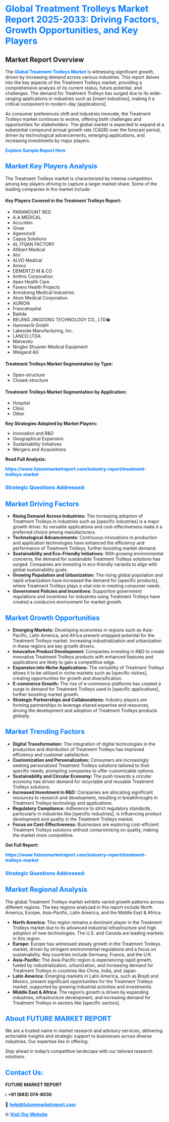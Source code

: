 <h1 style="color: #007BFF;">Global Treatment Trolleys Market Report 2025-2033: Driving Factors, Growth Opportunities, and Key Players</h1>

<section id="overview">
<h2>Market Report Overview</h2>
<p>The <a href="https://www.futuremarketreport.com/industry-report/treatment-trolleys-market" style="color: #007BFF; text-decoration: none;"><strong>Global Treatment Trolleys Market</strong></a> is witnessing significant growth, driven by increasing demand across various industries. This report delves into the key aspects of the Treatment Trolleys market, providing a comprehensive analysis of its current status, future potential, and challenges. The demand for Treatment Trolleys has surged due to its wide-ranging applications in industries such as [insert industries], making it a critical component in modern-day [applications].</p>
<p>As consumer preferences shift and industries innovate, the Treatment Trolleys market continues to evolve, offering both challenges and opportunities for stakeholders. The global market is expected to expand at a substantial compound annual growth rate (CAGR) over the forecast period, driven by technological advancements, emerging applications, and increasing investments by major players.</p>
</section>

<section id="overview">
<p><a href="https://www.futuremarketreport.com/request-sample/reportId=101617" style="color: #007BFF; text-decoration: none;"><strong>Explore Sample Report Here</strong></a></p>
</section>

<section id="key-players">
<h2 style="color: #007BFF;">Market Key Players Analysis</h2>
<p>The Treatment Trolleys market is characterized by intense competition among key players striving to capture a larger market share. Some of the leading companies in the market include:</p>
<h4>Key Players Covered in the Treatment Trolleys Report:</h4>
<ul><li>PARAMOUNT BED</li><li>A.A.MEDICAL</li><li>AccuVein</li><li>Givas</li><li>AgencinoX</li><li>Capsa Solutions</li><li>AL ITQAN FACTORY</li><li>Allibert Medical</li><li>Alvi</li><li>ALVO Medical</li><li>Amico</li><li>DEMERTZI M &amp; CO</li><li>Anthro Corporation</li><li>Apex Health Care</li><li>Favero Health Projects</li><li>Armstrong Medical Industries</li><li>Atom Medical Corporation</li><li>AURION</li><li>Francehopital</li><li>Bailida</li><li>BEIJING JINGDONG TECHNOLOGY CO., LTD�</li><li>Hammerlit GmbH</li><li>Lakeside Manufacturing, Inc.</li><li>LANCO LTDA.</li><li>Malvestio</li><li>Ningbo Shuaner Medical Equipment</li><li>Wiegand AG</li></ul>
<h4>Treatment Trolleys Market Segmentation by Type:</h4>
<ul><li>Open-structure</li><li>Closed-structure</li></ul>

<h4>Treatment Trolleys Market Segmentation by Application:</h4>
<ul><li>Hospital</li><li>Clinic</li><li>Other</li></ul>
<p><strong>Key Strategies Adopted by Market Players:</strong></p>
<ul>
<li>Innovation and R&D</li>
<li>Geographical Expansion</li>
<li>Sustainability Initiatives</li>
<li>Mergers and Acquisitions</li>
</ul>
</section>

<section>
<p><strong>Read Full Analysis: </strong></p><a href="https://www.futuremarketreport.com/industry-report/treatment-trolleys-market" style="color: #007BFF; text-decoration: none;"><strong>https://www.futuremarketreport.com/industry-report/treatment-trolleys-market</strong></a>
<h3 style="color: #007BFF;">Strategic Questions Addressed:</h3>
</section>

<section id="driving-factors">
<h2 style="color: #007BFF;">Market Driving Factors</h2>
<ul>
<li><strong>Rising Demand Across Industries:</strong> The increasing adoption of Treatment Trolleys in industries such as [specific industries] is a major growth driver. Its versatile applications and cost-effectiveness make it a preferred choice among manufacturers.</li>
<li><strong>Technological Advancements:</strong> Continuous innovations in production and application technologies have enhanced the efficiency and performance of Treatment Trolleys, further boosting market demand.</li>
<li><strong>Sustainability and Eco-Friendly Initiatives:</strong> With growing environmental concerns, the demand for sustainable Treatment Trolleys solutions has surged. Companies are investing in eco-friendly variants to align with global sustainability goals.</li>
<li><strong>Growing Population and Urbanization:</strong> The rising global population and rapid urbanization have increased the demand for [specific products], where Treatment Trolleys plays a vital role in meeting consumer needs.</li>
<li><strong>Government Policies and Incentives:</strong> Supportive government regulations and incentives for industries using Treatment Trolleys have created a conducive environment for market growth.</li>
</ul>
</section>

<section id="growth-opportunities">
<h2 style="color: #007BFF;">Market Growth Opportunities</h2>
<ul>
<li><strong>Emerging Markets:</strong> Developing economies in regions such as Asia-Pacific, Latin America, and Africa present untapped potential for the Treatment Trolleys market. Increasing industrialization and urbanization in these regions are key growth drivers.</li>
<li><strong>Innovative Product Development:</strong> Companies investing in R&D to create innovative Treatment Trolleys products with enhanced features and applications are likely to gain a competitive edge.</li>
<li><strong>Expansion into Niche Applications:</strong> The versatility of Treatment Trolleys allows it to be utilized in niche markets such as [specific niches], creating opportunities for growth and diversification.</li>
<li><strong>E-commerce Growth:</strong> The rise of e-commerce platforms has created a surge in demand for Treatment Trolleys used in [specific applications], further boosting market growth.</li>
<li><strong>Strategic Partnerships and Collaborations:</strong> Industry players are forming partnerships to leverage shared expertise and resources, driving the development and adoption of Treatment Trolleys products globally.</li>
</ul>
</section>

<section id="trending-factors">
<h2 style="color: #007BFF;">Market Trending Factors</h2>
<ul>
<li><strong>Digital Transformation:</strong> The integration of digital technologies in the production and distribution of Treatment Trolleys has improved efficiency and customer satisfaction.</li>
<li><strong>Customization and Personalization:</strong> Consumers are increasingly seeking personalized Treatment Trolleys solutions tailored to their specific needs, prompting companies to offer customizable options.</li>
<li><strong>Sustainability and Circular Economy:</strong> The push towards a circular economy has driven demand for recyclable and reusable Treatment Trolleys solutions.</li>
<li><strong>Increased Investment in R&D:</strong> Companies are allocating significant resources to research and development, resulting in breakthroughs in Treatment Trolleys technology and applications.</li>
<li><strong>Regulatory Compliance:</strong> Adherence to strict regulatory standards, particularly in industries like [specific industries], is influencing product development and quality in the Treatment Trolleys market.</li>
<li><strong>Focus on Cost-Effectiveness:</strong> Businesses are exploring cost-efficient Treatment Trolleys solutions without compromising on quality, making the market more competitive.</li>
</ul>
</section>

<section>
<p><strong>Get Full Report: </strong></p><a href="https://www.futuremarketreport.com/industry-report/treatment-trolleys-market" style="color: #007BFF; text-decoration: none;"><strong>https://www.futuremarketreport.com/industry-report/treatment-trolleys-market</strong></a>
<h3 style="color: #007BFF;">Strategic Questions Addressed:</h3>
</section>


<section id="regional-analysis">
<h2 style="color: #007BFF;">Market Regional Analysis</h2>
<p>The global Treatment Trolleys market exhibits varied growth patterns across different regions. The key regions analyzed in this report include North America, Europe, Asia-Pacific, Latin America, and the Middle East & Africa:</p>
<ul>
<li><strong>North America:</strong> This region remains a dominant player in the Treatment Trolleys market due to its advanced industrial infrastructure and high adoption of new technologies. The U.S. and Canada are leading markets in this region.</li>
<li><strong>Europe:</strong> Europe has witnessed steady growth in the Treatment Trolleys market, driven by stringent environmental regulations and a focus on sustainability. Key countries include Germany, France, and the U.K.</li>
<li><strong>Asia-Pacific:</strong> The Asia-Pacific region is experiencing rapid growth, fueled by industrialization, urbanization, and increasing demand for Treatment Trolleys in countries like China, India, and Japan.</li>
<li><strong>Latin America:</strong> Emerging markets in Latin America, such as Brazil and Mexico, present significant opportunities for the Treatment Trolleys market, supported by growing industrial activities and investments.</li>
<li><strong>Middle East & Africa:</strong> The region’s growth is driven by expanding industries, infrastructure development, and increasing demand for Treatment Trolleys in sectors like [specific sectors].</li>
</ul>
</section>

<footer>
<h2 style="color: #007BFF;">About FUTURE MARKET REPORT</h2>
<p>We are a trusted name in market research and advisory services, delivering actionable insights and strategic support to businesses across diverse industries. Our expertise lies in offering:</p>

<p>Stay ahead in today’s competitive landscape with our tailored research solutions.</p>

<h2 style="color: #007BFF;">Contact Us:</h2>
<p><strong>FUTURE MARKET REPORT</strong></p>
<p>📞 <strong>+91 (883) 074-8030</strong></p>
<p>📧 <strong><a href="mailto:help@futuremarketreport.com" style="color: #007BFF;">help@futuremarketreport.com</a></strong></p>
<p>🌐 <strong><a href="https://www.futuremarketreport.com/" style="color: #007BFF;">Visit Our Website</a></strong></p>
</footer>
